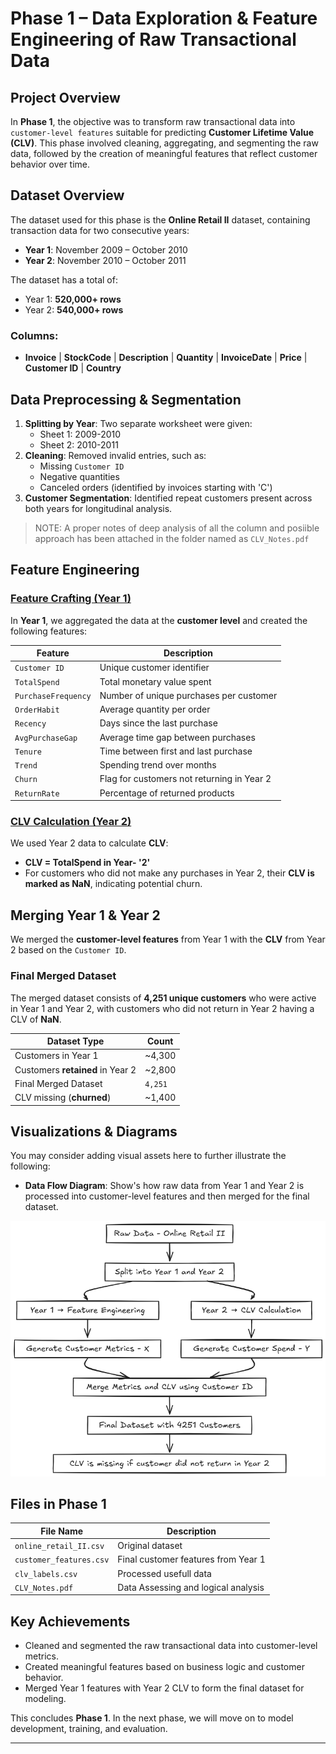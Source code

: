 # Phase 1 – Data Exploration & Feature Engineering of Raw Transactional Data

## Project Overview

In **Phase 1**, the objective was to transform raw transactional data into `customer-level features` suitable for predicting **Customer Lifetime Value (CLV)**. This phase involved cleaning, aggregating, and segmenting the raw data, followed by the creation of meaningful features that reflect customer behavior over time.

## Dataset Overview

The dataset used for this phase is the **Online Retail II** dataset, containing transaction data for two consecutive years:

- **Year 1**: November 2009 – October 2010
- **Year 2**: November 2010 – October 2011

The dataset has a total of:

- Year 1: **520,000+ rows**
- Year 2: **540,000+ rows**

### Columns:

- **Invoice** | **StockCode** | **Description** | **Quantity** | **InvoiceDate** | **Price** | **Customer ID** | **Country**

## Data Preprocessing & Segmentation

1. **Splitting by Year**: Two separate worksheet were given:
   - Sheet 1: 2009-2010
   - Sheet 2: 2010-2011
2. **Cleaning**: Removed invalid entries, such as:
   - Missing `Customer ID`
   - Negative quantities
   - Canceled orders (identified by invoices starting with 'C')
3. **Customer Segmentation**: Identified repeat customers present across both years for longitudinal analysis.

> NOTE: A proper notes of deep analysis of all the column and posiible approach has been attached in the folder named as `CLV_Notes.pdf`

## Feature Engineering

### <u>Feature Crafting (Year 1)</u>

In **Year 1**, we aggregated the data at the **customer level** and created the following features:

| Feature             | Description                                |
| ------------------- | ------------------------------------------ |
| `Customer ID`       | Unique customer identifier                 |
| `TotalSpend`        | Total monetary value spent                 |
| `PurchaseFrequency` | Number of unique purchases per customer    |
| `OrderHabit`        | Average quantity per order                 |
| `Recency`           | Days since the last purchase               |
| `AvgPurchaseGap`    | Average time gap between purchases         |
| `Tenure`            | Time between first and last purchase       |
| `Trend`             | Spending trend over months                 |
| `Churn`             | Flag for customers not returning in Year 2 |
| `ReturnRate`        | Percentage of returned products            |

### <u>CLV Calculation (Year 2)</u>

We used Year 2 data to calculate **CLV**:

- **CLV = TotalSpend in Year- '2'**
- For customers who did not make any purchases in Year 2, their **CLV is marked as NaN**, indicating potential churn.

## Merging Year 1 & Year 2

We merged the **customer-level features** from Year 1 with the **CLV** from Year 2 based on the `Customer ID`.

### Final Merged Dataset

The merged dataset consists of **4,251 unique customers** who were active in Year 1 and Year 2, with customers who did not return in Year 2 having a CLV of **NaN**.

| Dataset Type                     | Count   |
| -------------------------------- | ------- |
| Customers in Year 1              | ~4,300  |
| Customers **retained** in Year 2 | ~2,800  |
| Final Merged Dataset             | `4,251` |
| CLV missing (**churned**)        | ~1,400  |

## Visualizations & Diagrams

You may consider adding visual assets here to further illustrate the following:

- **Data Flow Diagram**: Show's how raw data from Year 1 and Year 2 is processed into customer-level features and then merged for the final dataset.

![Merging Data Process](assets/flow.png)

## Files in Phase 1

| File Name               | Description                         |
| ----------------------- | ----------------------------------- |
| `online_retail_II.csv`  | Original dataset                    |
| `customer_features.csv` | Final customer features from Year 1 |
| `clv_labels.csv`        | Processed usefull data              |
| `CLV_Notes.pdf`         | Data Assessing and logical analysis |

## Key Achievements

- Cleaned and segmented the raw transactional data into customer-level metrics.
- Created meaningful features based on business logic and customer behavior.
- Merged Year 1 features with Year 2 CLV to form the final dataset for modeling.

This concludes **Phase 1**. In the next phase, we will move on to model development, training, and evaluation.

---
